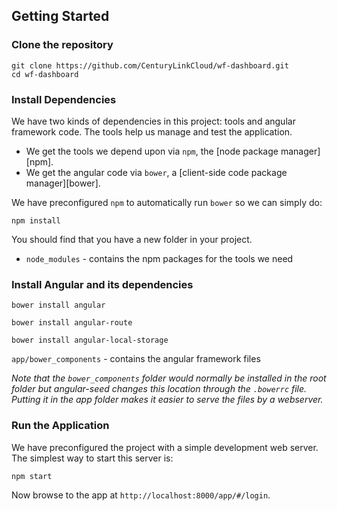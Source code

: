 ## Getting Started

### Clone the repository

```
git clone https://github.com/CenturyLinkCloud/wf-dashboard.git
cd wf-dashboard
```

### Install Dependencies

We have two kinds of dependencies in this project: tools and angular framework code.  The tools help
us manage and test the application.

* We get the tools we depend upon via `npm`, the [node package manager][npm].
* We get the angular code via `bower`, a [client-side code package manager][bower].

We have preconfigured `npm` to automatically run `bower` so we can simply do:

```
npm install
```

You should find that you have a new folder in your project.

* `node_modules` - contains the npm packages for the tools we need

### Install Angular and its dependencies

```
bower install angular
```

```
bower install angular-route
```

```
bower install angular-local-storage
```

`app/bower_components` - contains the angular framework files

*Note that the `bower_components` folder would normally be installed in the root folder but
angular-seed changes this location through the `.bowerrc` file.  Putting it in the app folder makes
it easier to serve the files by a webserver.*

### Run the Application

We have preconfigured the project with a simple development web server.  The simplest way to start
this server is:

```
npm start
```

Now browse to the app at `http://localhost:8000/app/#/login`.

